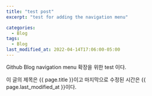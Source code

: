 ```yaml
---
title: "test post"
excerpt: "test for adding the navigation menu"

categories:
  - Blog
tags:
  - Blog
last_modified_at: 2022-04-14T17:06:00-05:00
---
```


Github Blog navigation menu 확장을 위한 test 이다.

이 글의 제목은 {{ page.title }}이고
마지막으로 수정된 시간은 {{ page.last_modified_at }}이다.
